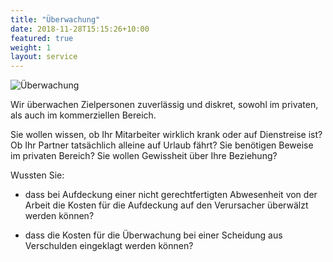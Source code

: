 ```yaml
---
title: "Überwachung"
date: 2018-11-28T15:15:26+10:00
featured: true
weight: 1
layout: service
---
```


![Überwachung](../../images/camera-hands.jpg)

Wir überwachen Zielpersonen zuverlässig und diskret, sowohl im privaten, als auch im kommerziellen Bereich.

Sie wollen wissen, ob Ihr Mitarbeiter wirklich krank oder auf Dienstreise ist? Ob Ihr Partner tatsächlich alleine auf Urlaub fährt? Sie benötigen Beweise im privaten Bereich? Sie wollen Gewissheit über Ihre Beziehung? 

Wussten Sie: 

- dass bei Aufdeckung einer nicht gerechtfertigten Abwesenheit von der Arbeit die Kosten für die Aufdeckung auf den Verursacher überwälzt werden können? 

- dass die Kosten für die Überwachung bei einer Scheidung aus Verschulden eingeklagt werden können?

